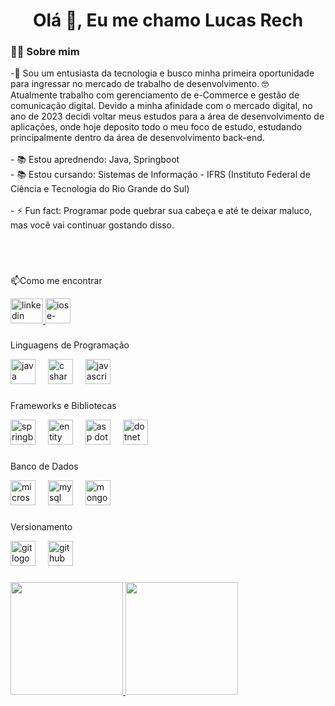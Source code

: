 <h1 align="center">Olá 👋, Eu me chamo Lucas Rech</h1>

###
<h3 align="left">👩‍💻  Sobre mim</h3>

<p align="left">-🔭 Sou um entusiasta da tecnologia e busco minha primeira oportunidade para ingressar no mercado de trabalho de desenvolvimento. 🤓<br> Atualmente trabalho com gerenciamento de e-Commerce e gestão de comunicação digital. Devido a minha afinidade com o mercado digital, no ano de 2023 decidi voltar meus estudos para a área de desenvolvimento de aplicações, onde hoje deposito todo o meu foco de estudo, estudando principalmente dentro da área de desenvolvimento back-end.<br><br>- 📚 Estou aprednendo: Java, Springboot<br> - 📚 Estou cursando: Sistemas de Informação - IFRS (Instituto Federal de Ciência e Tecnologia do Rio Grande do Sul)<br><br>- ⚡ Fun fact: Programar pode quebrar sua cabeça e até te deixar maluco, mas você vai continuar gostando disso.</p>

###

<br><br>
<p align="left">📫Como me encontrar</p>

<div align="left">
  <a href="https://www.linkedin.com/in/rechlucas/" target="_blank">
    <img src="https://raw.githubusercontent.com/maurodesouza/profile-readme-generator/master/src/assets/icons/social/linkedin/default.svg" width="52" height="40" alt="linkedin logo"  />
  </a>
  <a href="mailto:lucasrech00@gmail.com?subject=Contato GitHubl&body="Olá, Lucas! Encontrei seu perfil no GitHub e gostaria de entrar em contato com você para conversarmos melhor">
    <img src="https://upload.wikimedia.org/wikipedia/commons/4/4e/Mail_%28iOS%29.svg" height="40" alt="ios e-mail logo" />
  </a>
</div>

  ###

<p align="left">Linguagens de Programação</p>
<div align="left">

  <img src="https://upload.wikimedia.org/wikipedia/pt/3/30/Java_programming_language_logo.svg" height="40" alt="java logo"  />
  <img width="12" />
  <img src="https://cdn.worldvectorlogo.com/logos/c--4.svg" height="40" alt="c sharp logo"  />
  <img width="12" />
  <img src="https://cdn.jsdelivr.net/gh/devicons/devicon/icons/javascript/javascript-original.svg" height="40" alt="javascript logo"  />
</div>
 
  ###

<p align="left">Frameworks e Bibliotecas</p>
<div align="left">

  <img src="https://upload.wikimedia.org/wikipedia/commons/7/79/Spring_Boot.svg" height="40" alt="springboot logo"  />
  <img width="12" />
  <img src="https://codeopinion.com/wp-content/uploads/2017/10/Bitmap-MEDIUM_Entity-Framework-Core-Logo_2colors_Square_Boxed_RGB.png" height="40" alt="entity framework logo"  />
  <img width="12" />
  <img src="https://pgroene.files.wordpress.com/2018/02/asp-net-core-logo-1.png" height="40" alt="asp dot net core logo"  />
  <img width="12" />
  <img src="https://styles.redditmedia.com/t5_2odyx7/styles/communityIcon_19sk0x18irz41.png?width=256&s=6c4e3deb2a7f1b77281e0baaf0210c7100a72073" height="40" alt="dotnet maui logo"  />
</div>

###

<p align="left">Banco de Dados</p>
<div align="left">
  <img src="https://cdn.simpleicons.org/microsoftsqlserver/CC2927" height="40" alt="microsoftsqlserver logo"  />
  <img width="12" />
  <img src="https://cdn.jsdelivr.net/gh/devicons/devicon/icons/mysql/mysql-original.svg" height="40" alt="mysql logo"  />
  <img width="12" />
  <img src="https://cdn.jsdelivr.net/gh/devicons/devicon/icons/mongodb/mongodb-original.svg" height="40" alt="mongodb logo"  />
</div>

###

<p align="left">Versionamento</p>
<div align="left">
  <img src="https://cdn.jsdelivr.net/gh/devicons/devicon/icons/git/git-original.svg" height="40" alt="git logo"  />
  <img width="12" />
  <img src="https://skillicons.dev/icons?i=github" height="40" alt="github logo"  />
</div>

###

<div>
<a href="https://github.com/Cartaloop">
<img loading="lazy" height="180em" src="https://github-readme-stats.vercel.app/api/top-langs/?username=Cartaloop&layout=compact&langs_count=7&theme=dracula"/>
<img loading="lazy" height="180em" src="https://github-readme-stats.vercel.app/api?username=Cartaloop&show_icons=true&theme=dracula&include_all_commits=true&count_private=true"/>
</div>


